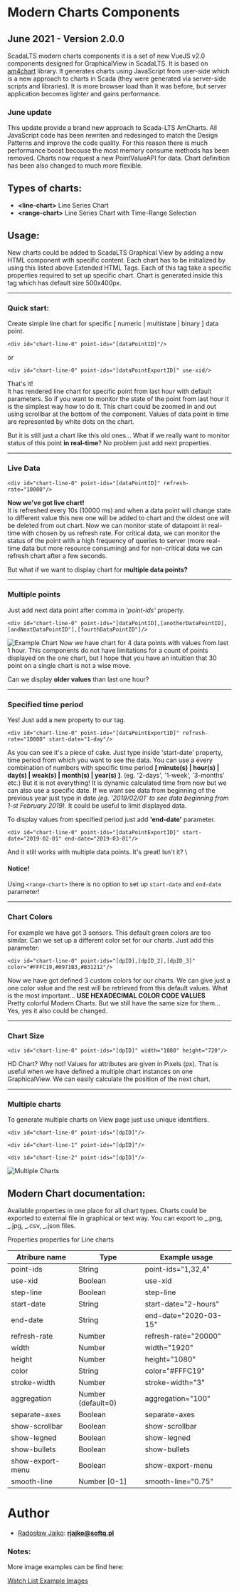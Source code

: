 # Modern Charts Components

## June 2021 - Version 2.0.0

ScadaLTS modern charts components it is a set of new VueJS v2.0 components designed for GraphicalView in ScadaLTS. It is based on [am4chart](https://www.amcharts.com/) library. It generates charts using JavaScript from user-side which is a new approach to charts in Scada (they were generated via server-side scripts and libraries). It is more browser load than it was before, but server application becomes lighter and gains performance.

### June update

This update provide a brand new approach to Scada-LTS AmCharts. All JavaScript code
has been rewriten and redesinged to match the Design Patterns and improve the code
quality. For this reason there is much performance boost becouse the most memory consume methods has been removed. Charts now request a new PointValueAPI for data.
Chart definition has been also changed to much more flexible. 

## Types of charts:

- **\<line-chart>** Line Series Chart
- **\<range-chart>** Line Series Chart with Time-Range Selection

## Usage:

New charts could be added to ScadaLTS Graphical View by adding a new HTML component with specific content. Each chart has to be initialized by using this listed above Extended HTML Tags. Each of this tag take a specific properties required to set up specific chart. Chart is generated inside this tag which has default size 500x400px.

---

### Quick start:

Create simple line chart for specific [ numeric | multistate | binary ] data point.

```
<div id="chart-line-0" point-ids="[dataPointID]"/>
```

or

```
<div id="chart-line-0" point-ids="[dataPointExportID]" use-xid/>
```

That's it!\
It has rendered line chart for specific point from last hour with default parameters. So if you want to monitor the state of the point from last hour it is the simplest way how to do it. This chart could be zoomed in and out using scrollbar at the bottom of the component. Values of data point in time are represented by white dots on the chart.

But it is still just a chart like this old ones... What if we really want to monitor status of this point **in real-time**? No problem just add next properties.

---

### Live Data

```
<div id="chart-line-0" point-ids="[dataPointID]" refresh-rate="10000"/>
```

**Now we've got live chart!**\
It is refreshed every 10s (10000 ms) and when a data point will change state to different value this new one will be added to chart and the oldest one will be deleted from out chart. Now we can monitor state of datapoint in real-time with chosen by us refresh rate. For critical data, we can monitor the status of the point with a high frequency of queries to server (more real-time data but more resource consuming) and for non-critical data we can refresh chart after a few seconds.

But what if we want to display chart for **multiple data points?**

---

### Multiple points

Just add next data point after comma in _'point-ids'_ property.

```
<div id="chart-line-0" point-ids="[dataPointID],[anotherDataPointID],[andNextDataPointID"],[fourthDataPointID"]/>
```

![Example Chart](../../assets/doc/watch_list/MWL_4-DataPoints.gif)
Now we have chart for 4 data points with values from last 1 hour. This components do not have limitations for a count of points displayed on the one chart, but I hope that you have an intuition that 30 point on a single chart is not a wise move.

Can we display **older values** than last one hour?

---

### Specified time period

Yes! Just add a new property to our tag.

```
<div id="chart-line-0" point-ids="[dataPointExportID]" refresh-rate="10000" start-date="1-day"/>
```

As you can see it's a piece of cake. Just type inside 'start-date' property, time period from which you want to see the data. You can use a every combination of numbers with specific time period **[ minute(s) | hour(s) | day(s) | weak(s) | month(s) | year(s) ]**. (eg. '2-days', '1-week', '3-months' etc.) But it is not everything! It is dynamic calculated time from now but we can also use a specific date. If we want see data from beginning of the previous year just type in date _(eg. '2019/02/01' to see data beginning from 1-st February 2019)_. It could be useful to limit displayed data.

To display values from specified period just add **'end-date'** parameter.

```
<div id="chart-line-0" point-ids="[dataPointExportID]" start-date="2019-02-01" end-date="2019-03-01"/>
```

And it still works with multiple data points. It's great! Isn't it? \

#### **Notice!**
Using `<range-chart>` there is no option to set up `start-date` and `end-date` parameter!

---

### Chart Colors

For example we have got 3 sensors. This default green colors are too similar. Can we set up a different color set for our charts. Just add this parameter:

```
<div id="chart-line-0" point-ids="[dpID],[dpID_2],[dpID_3]" color="#FFFC19,#0971B3,#B31212"/>
```

Now we have got defined 3 custom colors for our charts. We can give just a one color value and the rest will be retrieved from this default values. What is the most important... **USE HEXADECIMAL COLOR CODE VALUES**\
Pretty colorful Modern Charts. But we still have the same size for them... Yes, yes it also could be changed.

---

### Chart Size

```
<div id="chart-line-0" point-ids="[dpID]" width="1080" height="720"/>
```

HD Chart? Why not! Values for attributes are given in Pixels (px). That is useful when we have defined a multiple chart instances on one GraphicalView. We can easily calculate the position of the next chart.

---

### Multiple charts

To generate multiple charts on View page just use unique identifiers.

```
<div id="chart-line-0" point-ids="[dpID]"/>

<div id="chart-line-1" point-ids="[dpID]"/>

<div id="chart-line-2" point-ids="[dpID]"/>
```

![Multiple Charts](../../assets/doc/watch_list/MWL_CompareCharts.gif)

## Modern Chart documentation:

Available properties in one place for all chart types. Charts could be exported to external file in graphical or text way. You can export to _.png, _.jpg, _.csv, _.json files.

Properties properties for Line charts

| Atribure name | Type | Example usage |
| --- | --- | --- |
| point-ids | String | point-ids="1,32,4" |
| use-xid | Boolean | use-xid |
| step-line | Boolean | step-line |
| start-date | String | start-date="2-hours" |
| end-date | String | end-date="2020-03-15" |
| refresh-rate | Number | refresh-rate="20000" |
| width | Number | width="1920" |
| height | Number | height="1080" |
| color | String | color="#FFFC19" |
| stroke-width | Number | stroke-width="3" |
| aggregation | Number (default=0) | aggregation="100" |
| separate-axes | Boolean | separate-axes |
| show-scrollbar | Boolean | show-scrollbar |
| show-legned | Boolean | show-legned |
| show-bullets | Boolean | show-bullets |
| show-export-menu | Boolean | show-export-menu |
| smooth-line | Number [0-1] | smooth-line="0.75" |


# Author

- [Radosław Jajko](https://github.com/radek2s): **rjajko@softq.pl**

### Notes:

More image examples can be find here:

[Watch List Example Images](../../assets/doc/watch_list/)

